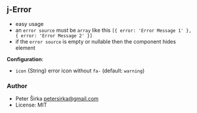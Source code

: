 ## j-Error

- easy usage
- an `error source` must be `array` like this `[{ error: 'Error Message 1' }, { error: 'Error Message 2' }]`
- if the `error source` is empty or nullable then the component hides element

__Configuration__:
- `icon` {String} error icon without `fa-` (default: `warning`)

### Author

- Peter Širka <petersirka@gmail.com>
- License: MIT